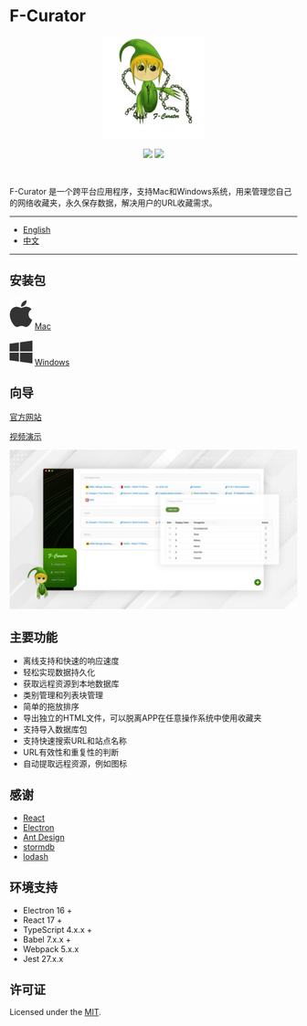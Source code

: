 # F-Curator

<p align="center">
  <a href="https://github.com/xizon/f-curator">
	  <img src="public/assets/images/logo.png"  alt="F-Curator"  width="180" >
  </a>
  <p align="center">
	  <a href="https://www.npmjs.com/package/f-curator" title="npm version"><img src="https://img.shields.io/npm/v/f-curator?style=for-the-badge"/></a>
	  <a href="https://github.com/xizon/f-curator/blob/master/LICENSE" title="license"><img src="https://img.shields.io/badge/license-MIT-brightgreen.svg?style=for-the-badge"/></a>
	   
  </p>
  <br>
</p>



F-Curator 是一个跨平台应用程序，支持Mac和Windows系统，用来管理您自己的网络收藏夹，永久保存数据，解决用户的URL收藏需求。

---

- [English](README.md)
- [中文](README_CN.md)

---

## 安装包


![Mac](public/assets/images/apple-brands.svg) [Mac](package/macOS/F-Curator.dmg) 

![Windows](public/assets/images/windows-brands.svg) [Windows](package/windows/F-Curator(win).zip)



## 向导

[官方网站](https://xizon.github.io/F-Curator-Official-Website/)

[视频演示](https://youtu.be/VYdzttKU5H0)


![quick overview](public/assets/images/main/preview.jpg)



## 主要功能

- 离线支持和快速的响应速度
- 轻松实现数据持久化
- 获取远程资源到本地数据库
- 类别管理和列表块管理
- 简单的拖放排序
- 导出独立的HTML文件，可以脱离APP在任意操作系统中使用收藏夹
- 支持导入数据库包
- 支持快速搜索URL和站点名称
- URL有效性和重复性的判断
- 自动提取远程资源，例如图标


## 感谢

- [React](https://reactjs.org/)
- [Electron](https://www.electronjs.org/)
- [Ant Design](https://github.com/ant-design/ant-design/)
- [stormdb](https://github.com/TomPrograms/stormdb)
- [lodash](https://github.com/lodash/lodash)



## 环境支持

- Electron 16 +
- React 17 +
- TypeScript 4.x.x + 
- Babel 7.x.x + 
- Webpack 5.x.x
- Jest 27.x.x


## 许可证

Licensed under the [MIT](https://opensource.org/licenses/MIT).



